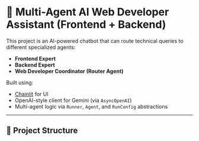 # 🧠 Multi-Agent AI Web Developer Assistant (Frontend + Backend)

This project is an AI-powered chatbot that can route technical queries to different specialized agents:
- **Frontend Expert**
- **Backend Expert**
- **Web Developer Coordinator (Router Agent)**

Built using:
- [Chainlit](https://docs.chainlit.io/) for UI
- OpenAI-style client for Gemini (via `AsyncOpenAI`)
- Multi-agent logic via `Runner`, `Agent`, and `RunConfig` abstractions

---

## 📁 Project Structure

